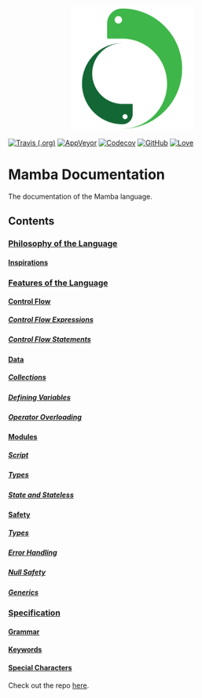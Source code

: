 <link rel="shortcut icon" type="image/x-icon" href="image/mamba.ico">
<p align="center">
    <img src="/image/logo_medium.png" height="250">
</p>

[![Travis (.org)](https://img.shields.io/travis/JSAbrahams/mamba.svg?style=for-the-badge&logo=travis)](https://travis-ci.org/JSAbrahams/mamba)
 [![AppVeyor](https://img.shields.io/appveyor/ci/JSAbrahams/mamba.svg?style=for-the-badge&logo=appveyor)](https://ci.appveyor.com/project/JSAbrahams/mamba)
 [![Codecov](https://img.shields.io/codecov/c/github/JSAbrahams/mamba.svg?style=for-the-badge&logo=codecov)](https://codecov.io/gh/JSAbrahams/mamba)
 [![GitHub](https://img.shields.io/github/license/JSAbrahams/mamba.svg?style=for-the-badge)](https://github.com/JSAbrahams/mamba/blob/master/LICENSE)
 [![Love](https://img.shields.io/badge/Built%20with-%E2%99%A5-red.svg?style=for-the-badge)](https://github.com/JSAbrahams/mamba)
 
# Mamba Documentation

The documentation of the Mamba language.

## Contents

### [Philosophy of the Language](/philosophy/README.md)
#### [Inspirations](/philosophy/inspiration.md)

### [Features of the Language](/features/README.md)

#### [Control Flow](/features/control_flow/README.md)
##### [Control Flow Expressions](/features/control_flow/control_flow_expression.md)
##### [Control Flow Statements](/features/control_flow/control_flow_statement.md)

#### [Data](/features/data/README.md)
##### [Collections](/features/data/collections.md)
##### [Defining Variables](/features/data/defining_variables.md)
##### [Operator Overloading](/features/data/operator_overloading.md)

#### [Modules](/features/modules/README.md)
##### [Script](/features/modules/script.md)
##### [Types](/features/modules/types.md)
##### [State and Stateless](/features/modules/state_stateless.md)

#### [Safety](/features/safety/README.md)
##### [Types](/features/safety/types.md)
##### [Error Handling](/features/safety/error_handling.md)
##### [Null Safety](/features/safety/null_safety.md)
##### [Generics](/features/safety/generics.md)

### [Specification](/spec/README.md)
#### [Grammar](/spec/grammar.md)
#### [Keywords](/spec/keywords.md)
#### [Special Characters](/spec/special_characters.md)

Check out the repo [here](https://github.com/JSAbrahams/mamba/).
